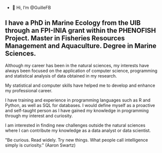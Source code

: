 - 👋 Hi, I’m @GuilleFB

I have a PhD in Marine Ecology from the UIB through an FPI-INIA grant within the PHENOFISH Project. 
Master in Fisheries Resources Management and Aquaculture.
Degree in Marine Sciences.
----------------------------------------------------------------------------------------------------
Although my career has been in the natural sciences, my interests have always been focused on the application of computer science, programming and statistical analysis of data obtained in my research.

My statistical and computer skills have helped me to develop and enhance my professional career.

I have training and experience in programming languages such as R and Python, as well as SQL for databases. I would define myself as a proactive and self-taught person as I have gained my knowledge in programming through my interest and curiosity.

I am interested in finding new challenges outside the natural sciences where I can contribute my knowledge as a data analyst or data scientist.

"Be curious. Read widely. Try new things. What people call intelligence simply is curiosity." (Aaron Swartz)
